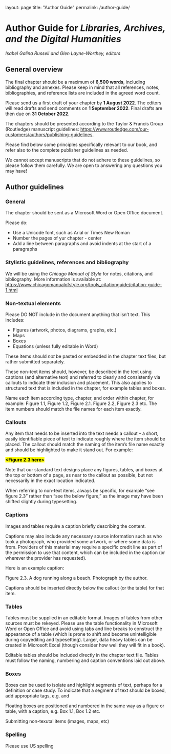 layout: page
title: "Author Guide"
permalink: /author-guide/

# Author Guide for _Libraries, Archives, and the Digital Humanities_ 
_Isabel Galina Russell and Glen Layne-Worthey, editors_


## General overview 

The final chapter should be a maximum of **6,500 words**, including bibliography and annexes. Please keep in mind that all references, notes, bibliographies, and reference lists are included in the agreed word count.

Please send us a first draft of your chapter by **1 August 2022**. The editors will read drafts and send comments on **1 September 2022**. Final drafts are then due on **31 October 2022**. 

The chapters should be presented according to the Taylor & Francis Group (Routledge) manuscript guidelines: 
<https://www.routledge.com/our-customers/authors/publishing-guidelines>.

Please find below some principles specifically relevant to our book, and refer also to the complete publisher guidelines as needed.

We cannot accept manuscripts that do not adhere to these guidelines, so please follow them carefully. We are open to answering any questions you may have! 

## Author guidelines

### General
The chapter should be sent as a Microsoft Word or Open Office document. 

Please do:
* Use a Unicode font, such as Arial or Times New Roman
* Number the pages of yur chapter - center
* Add a line between paragraphs and avoid indents at the start of a paragraphs 


### Stylistic guidelines, references and bibliography
We will be using the *Chicago Manual of Style* for notes, citations, and bibliography. More information is available at: 
<https://www.chicagomanualofstyle.org/tools_citationguide/citation-guide-1.html>


### Non-textual elements
Please DO NOT include in the document anything that isn’t text. This includes: 
* Figures (artwork, photos, diagrams, graphs, etc.) 
* Maps 
* Boxes 
* Equations (unless fully editable in Word) 

These items should _not_ be pasted or embedded in the chapter text files, but rather submitted separately. 

These non-text items should, however, be described in the text using captions (and alternative text) and referred to clearly and consistently via callouts to indicate their inclusion and placement. This also applies to structured text that is included in the chapter, for example tables and boxes. 

Name each item according type, chapter, and order within chapter, for example: Figure 1.1, Figure 1.2, Figure 2.1. Figure 2.2, Figure 2.3 etc. The item numbers should match the file names for each item exactly.


### Callouts 
Any item that needs to be inserted into the text needs a callout – a short, easily identifiable piece of text to indicate roughly where the item should be placed. The callout should match the naming of the item’s file name exactly and should be highlighted to make it stand out. For example: 

<mark style="background-color: #FFFF00">**\<Figure 2.3 here\>**</mark>

Note that our standard text designs place any figures, tables, and boxes at the top or bottom of a page, as near to the callout as possible, but not necessarily in the exact location indicated. 

When referring to non-text items, always be specific, for example “see figure 2.3” rather than “see the below figure,” as the image may have been shifted slightly during typesetting. 


### Captions 
Images and tables require a caption briefly describing the content. 

Captions may also include any necessary source information such as who took a photograph, who provided some artwork, or where some data is from. Providers of this material may require a specific credit line as part of the permission to use that content, which can be included in the caption (or wherever the provider has requested). 

Here is an example caption: 

Figure 2.3. A dog running along a beach. Photograph by the author. 

Captions should be inserted directly below the callout (or the table) for that item. 


### Tables 
Tables must be supplied in an editable format. Images of tables from other sources must be rekeyed. Please use the table functionality in Microsoft Word or Open Office and avoid using tabs and line breaks to construct the appearance of a table (which is prone to shift and become unintelligible during copyediting and typesetting). Larger, data heavy tables can be created in Microsoft Excel (though consider how well they will fit in a book). 

Editable tables should be included directly in the chapter text file. Tables must follow the naming, numbering and caption conventions laid out above. 


### Boxes 
Boxes can be used to isolate and highlight segments of text, perhaps for a definition or case study. To indicate that a segment of text should be boxed, add appropriate tags, e.g. <start box> and <end box>

Floating boxes are positioned and numbered in the same way as a figure or table, with a caption, e.g. Box 1.1, Box 1.2 etc. 

Submitting non-texutal items (images, maps, etc)


### Spelling
Please use US spelling

